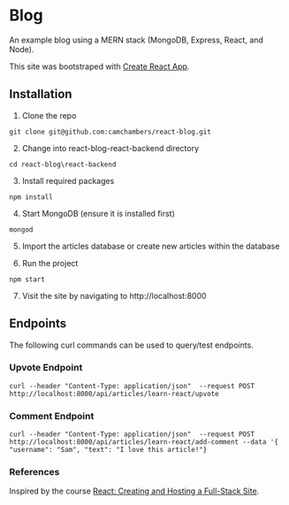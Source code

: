 # Blog
An example blog using a MERN stack (MongoDB, Express, React, and Node).

This site was bootstraped with [Create React App](https://create-react-app.dev/). 

## Installation

1. Clone the repo
```
git clone git@github.com:camchambers/react-blog.git
```
2. Change into react-blog-react-backend directory
```
cd react-blog\react-backend
```
3. Install required packages
```
npm install
```
4. Start MongoDB (ensure it is installed first)
```
mongod
```
5. Import the articles database or create new articles within the database

6. Run the project
```
npm start
```
7. Visit the site by navigating to http://localhost:8000 

## Endpoints

The following curl commands can be used to query/test endpoints.

### Upvote Endpoint
```
curl --header "Content-Type: application/json"  --request POST  http://localhost:8000/api/articles/learn-react/upvote
```
### Comment Endpoint
```
curl --header "Content-Type: application/json"  --request POST  http://localhost:8000/api/articles/learn-react/add-comment --data '{ "username": "Sam", "text": "I love this article!"} 
```
### References
Inspired by the course [React: Creating and Hosting a Full-Stack Site](https://www.linkedin.com/learning/react-creating-and-hosting-a-full-stack-site). 

